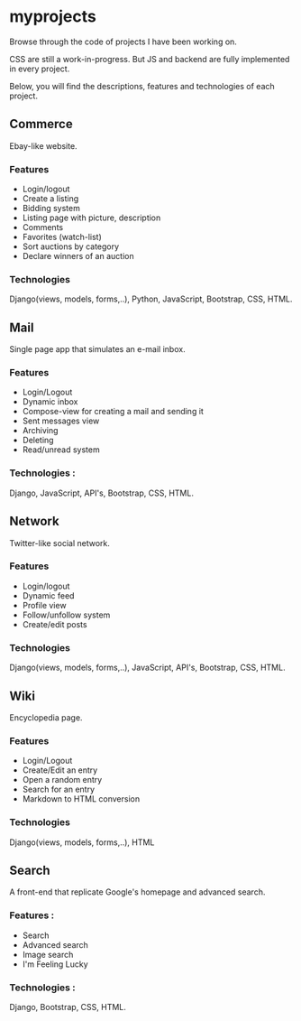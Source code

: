 # myprojects

Browse through the code of projects I have been working on.

CSS are still a work-in-progress. But JS and backend are fully implemented in every project.

Below, you will find the descriptions, features and technologies of each project.

## Commerce
Ebay-like website. 

### Features
- Login/logout
- Create a listing
- Bidding system
- Listing page with picture, description
- Comments
- Favorites (watch-list)
- Sort auctions by category
- Declare winners of an auction

### Technologies
Django(views, models, forms,..), Python, JavaScript, Bootstrap, CSS, HTML.


## Mail
Single page app that simulates an e-mail inbox.

### Features
- Login/Logout
- Dynamic inbox
- Compose-view for creating a mail and sending it
- Sent messages view
- Archiving
- Deleting
- Read/unread system

### Technologies :
Django, JavaScript, API's, Bootstrap, CSS, HTML.


## Network
Twitter-like social network.

### Features
- Login/logout
- Dynamic feed
- Profile view
- Follow/unfollow system
- Create/edit posts

### Technologies
Django(views, models, forms,..), JavaScript, API's, Bootstrap, CSS, HTML.


## Wiki
Encyclopedia page.

### Features
- Login/Logout
- Create/Edit an entry
- Open a random entry
- Search for an entry
- Markdown to HTML conversion

### Technologies
Django(views, models, forms,..), HTML


## Search
A front-end that replicate Google's homepage and advanced search.

### Features :
- Search
- Advanced search
- Image search 
- I'm Feeling Lucky

### Technologies :
Django, Bootstrap, CSS, HTML.
